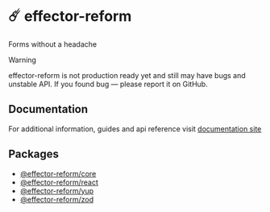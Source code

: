 # ☄️ effector-reform

Forms without a headache

> [!WARNING]
> effector-reform is not production ready yet and still may have bugs and unstable API. If you found bug — please report it on GitHub.

## Documentation

For additional information, guides and api reference visit [documentation site](https://movpushmov.dev/effector-reform/)

## Packages

- [@effector-reform/core](https://www.npmjs.com/package/@effector-reform/core)
- [@effector-reform/react](https://www.npmjs.com/package/@effector-reform/react)
- [@effector-reform/yup](https://www.npmjs.com/package/@effector-reform/yup)
- [@effector-reform/zod](https://www.npmjs.com/package/@effector-reform/zod)
